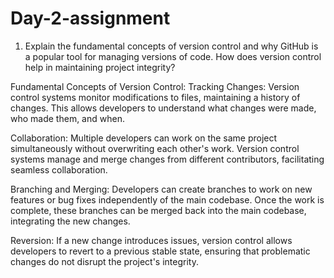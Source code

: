 # Day-2-assignment

1. Explain the fundamental concepts of version control and why GitHub is a popular tool for managing versions of code. How does version control help in maintaining project integrity?

Fundamental Concepts of Version Control:
Tracking Changes: Version control systems monitor modifications to files, maintaining a history of changes. This allows developers to understand what changes were made, who made them, and when. 

Collaboration: Multiple developers can work on the same project simultaneously without overwriting each other's work. Version control systems manage and merge changes from different contributors, facilitating seamless collaboration. 

Branching and Merging: Developers can create branches to work on new features or bug fixes independently of the main codebase. Once the work is complete, these branches can be merged back into the main codebase, integrating the new changes. 

Reversion: If a new change introduces issues, version control allows developers to revert to a previous stable state, ensuring that problematic changes do not disrupt the project's integrity.

